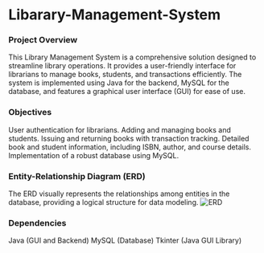 # Libarary-Management-System

### Project Overview
This Library Management System is a comprehensive solution designed to streamline library operations. It provides a user-friendly interface for librarians to manage books, students, and transactions efficiently. The system is implemented using Java for the backend, MySQL for the database, and features a graphical user interface (GUI) for ease of use.

### Objectives
User authentication for librarians.
Adding and managing books and students.
Issuing and returning books with transaction tracking.
Detailed book and student information, including ISBN, author, and course details.
Implementation of a robust database using MySQL.

### Entity-Relationship Diagram (ERD)
The ERD visually represents the relationships among entities in the database, providing a logical structure for data modeling.
![ERD](https://github.com/maham1033/Library-Management-System/assets/109579257/9a6124f7-a235-439b-84f1-2c7d6ae75bac)

### Dependencies
Java (GUI and Backend)
MySQL (Database)
Tkinter (Java GUI Library)
